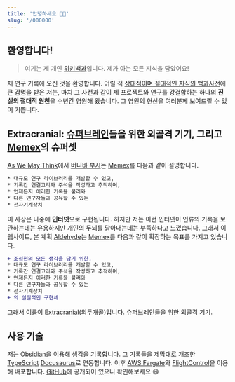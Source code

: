 ```yaml
---
title: '안녕하세요 👋🏻'
slug: '/000000'
---
```


## 환영합니다!

> 여기는 제 개인 [위키백과](https://ko.wikipedia.org/wiki/%EC%9C%84%ED%82%A4%EB%B0%B1%EA%B3%BC)입니다.
> 제가 아는 모든 지식을 담았어요!

제 연구 기록에 오신 것을 환영합니다.
어릴 적 [상대적이며 절대적인 지식의 백과사전](https://ko.wikipedia.org/wiki/%EC%83%81%EB%8C%80%EC%A0%81%EC%9D%B4%EB%A9%B0_%EC%A0%88%EB%8C%80%EC%A0%81%EC%9D%B8_%EC%A7%80%EC%8B%9D%EC%9D%98_%EB%B0%B1%EA%B3%BC%EC%82%AC%EC%A0%84)에 큰 감명을 받은 저는, 마치 그 사전과 같이 제 프로젝트와 연구를 강결합하는
하나의 **진실의 절대적 원천**을 수년간 염원해 왔습니다.
그 염원의 현신을 여러분께 보여드릴 수 있어 기쁩니다.

## Extracranial: [슈퍼브레인](/r/4AED52)들을 위한 외골격 기기, 그리고 [Memex](/r/D8A76E)의 슈퍼셋

[As We May Think](/r/141C90)에서 [버니바 부시](/r/A7AEDC)는 [Memex](/r/D8A76E)를 다음과 같이 설명합니다.

```diff
* 대규모 연구 라이브러리를 개발할 수 있고,
* 기록간 연결고리와 주석을 작성하고 추적하며,
* 언제든지 이러한 기록을 불러와
* 다른 연구자들과 공유할 수 있는
* 전자기계장치
```

이 사상은 나중에 **인터넷**으로 구현됩니다.
하지만 저는 이런 인터넷이 인류의 기록을 보관하는데는 유용하지만 개인의 두뇌를 담아내는데는 부족하다고 느꼈습니다.
그래서 이 웹사이트, 본 계획 [Aldehyde](/r/C585AB)는 [Memex](/r/D8A76E)를 다음과 같이 확장하는 목표를 가지고 있습니다.

```diff
+ 조성현의 모든 생각을 담기 위한,
* 대규모 연구 라이브러리를 개발할 수 있고,
* 기록간 연결고리와 주석을 작성하고 추적하며,
* 언제든지 이러한 기록을 불러와
* 다른 연구자들과 공유할 수 있는
* 전자기계장치
+ 의 실질적인 구현체
```

그래서 이름이 [Extracranial](/r/93AA11)(외두개골)입니다. 슈퍼브레인들을 위한 외골격 기기.

## 사용 기술

저는 [Obsidian](/r/4AAFB1)을 이용해 생각을 기록합니다.
그 기록들을 제맘대로 개조한
[TypeScript](/r/134F92) [Docusaurus](/r/816CC8)로 연동합니다.
이후 [AWS Fargate](/r/724BC5)와 [FlightControl](/r/9B3F38)을 이용해 배포합니다.
[GitHub](https://github.com/anaclumos/extracranial)에 공개되어 있으니 확인해보세요 😃

